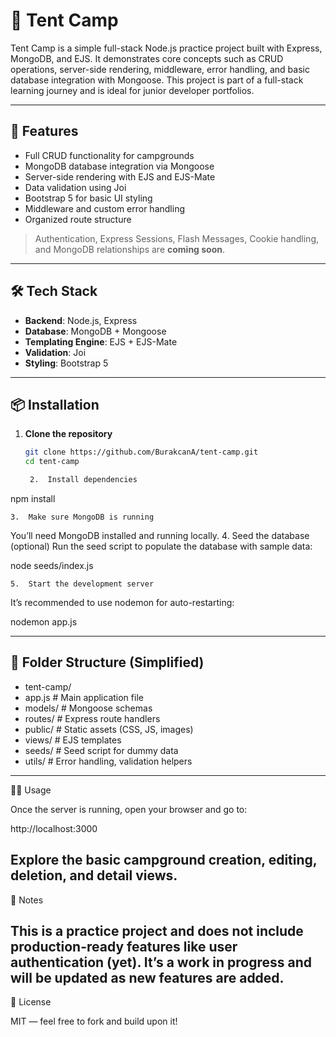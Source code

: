 # 🎪 Tent Camp

Tent Camp is a simple full-stack Node.js practice project built with Express, MongoDB, and EJS. It demonstrates core concepts such as CRUD operations, server-side rendering, middleware, error handling, and basic database integration with Mongoose. This project is part of a full-stack learning journey and is ideal for junior developer portfolios.

---

## 🚀 Features

- Full CRUD functionality for campgrounds  
- MongoDB database integration via Mongoose  
- Server-side rendering with EJS and EJS-Mate  
- Data validation using Joi  
- Bootstrap 5 for basic UI styling  
- Middleware and custom error handling  
- Organized route structure  

> Authentication, Express Sessions, Flash Messages, Cookie handling, and MongoDB relationships are **coming soon**.

---

## 🛠️ Tech Stack

- **Backend**: Node.js, Express  
- **Database**: MongoDB + Mongoose  
- **Templating Engine**: EJS + EJS-Mate  
- **Validation**: Joi  
- **Styling**: Bootstrap 5  

---

## 📦 Installation

1. **Clone the repository**  
   ```bash
   git clone https://github.com/BurakcanA/tent-camp.git
   cd tent-camp

	2.	Install dependencies

npm install


	3.	Make sure MongoDB is running
You’ll need MongoDB installed and running locally.
	4.	Seed the database (optional)
Run the seed script to populate the database with sample data:

node seeds/index.js


	5.	Start the development server
It’s recommended to use nodemon for auto-restarting:

nodemon app.js

---

## 📂 Folder Structure (Simplified)

- tent-camp/
- app.js                 # Main application file
- models/                # Mongoose schemas
- routes/                # Express route handlers
- public/                # Static assets (CSS, JS, images)
- views/                 # EJS templates
- seeds/                 # Seed script for dummy data
- utils/                 # Error handling, validation helpers

---

👨‍💻 Usage

Once the server is running, open your browser and go to:

http://localhost:3000

Explore the basic campground creation, editing, deletion, and detail views.
---

📌 Notes

This is a practice project and does not include production-ready features like user authentication (yet). It’s a work in progress and will be updated as new features are added.
---

📜 License

MIT — feel free to fork and build upon it!
